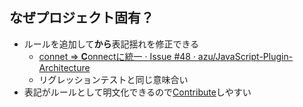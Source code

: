 ## なぜプロジェクト固有？

-   ルールを追加して**から**表記揺れを修正できる
    -   [connet => **C**onnectに統一 · Issue #48 · azu/JavaScript-Plugin-Architecture](https://github.com/azu/JavaScript-Plugin-Architecture/issues/48 "**C**onnectに統一しよう · Issue #48 · azu/JavaScript-Plugin-Architecture")
    -   リグレッションテストと同じ意味合い
-   表記がルールとして明文化できるので[Contribute](https://github.com/azu/JavaScript-Plugin-Architecture/blob/master/CONTRIBUTING.md "Contribute")しやすい
